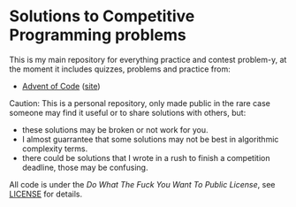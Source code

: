 # Solutions to Competitive Programming problems

This is my main repository for everything practice and contest problem-y, at the moment it includes quizzes, problems and practice from:

- [Advent of Code](advent-of-code/README.md) ([site](https://adventofcode.com/))


Caution: This is a personal repository, only made public in the rare case someone may find it useful or to share solutions with others, but:
- these solutions may be broken or not work for you.
- I almost guarrantee that some solutions may not be best in algorithmic complexity terms.
- there could be solutions that I wrote in a rush to finish a competition deadline, those may be confusing.

All code is under the _Do What The Fuck You Want To Public License_, see [LICENSE](LICENSE) for details.
